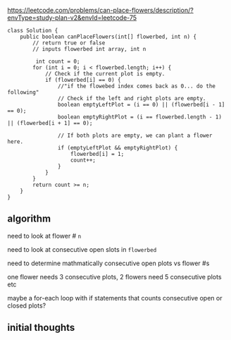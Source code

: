 https://leetcode.com/problems/can-place-flowers/description/?envType=study-plan-v2&envId=leetcode-75

```
class Solution {
    public boolean canPlaceFlowers(int[] flowerbed, int n) {
        // return true or false
        // inputs flowerbed int array, int n

         int count = 0;
        for (int i = 0; i < flowerbed.length; i++) {
            // Check if the current plot is empty.
            if (flowerbed[i] == 0) {
                //"if the flowebed index comes back as 0... do the following"
                // Check if the left and right plots are empty.
                boolean emptyLeftPlot = (i == 0) || (flowerbed[i - 1] == 0);
                boolean emptyRightPlot = (i == flowerbed.length - 1) || (flowerbed[i + 1] == 0);
                
                // If both plots are empty, we can plant a flower here.
                if (emptyLeftPlot && emptyRightPlot) {
                    flowerbed[i] = 1;
                    count++;
                }
            }
        }
        return count >= n;
    }
}
```

## algorithm

need to look at flower # `n`

need to look at consecutive open slots in `flowerbed`

need to determine mathmatically consecutive open plots vs flower  #s

one flower needs 3 consecutive  plots, 2 flowers need 5 consecutive plots etc

maybe a for-each loop with if statements that counts consecutive open or closed plots?

## initial thoughts

